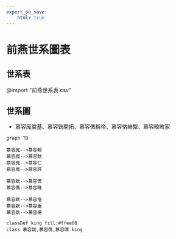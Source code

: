 ```yaml
---
export_on_save:
    html: true
---
```


# 前燕世系圖表

## 世系表

@import "前燕世系表.csv"

## 世系圖

- 慕容廆奠基、慕容皝開拓、慕容儁稱帝、慕容恪維繫、慕容暐敗家

```mermaid
graph TB

慕容廆-->慕容翰
慕容廆-->慕容皝
慕容廆-->慕容仁
慕容廆-->慕容評

慕容皝-->慕容儁
慕容儁-->慕容暐

慕容皝-->慕容恪
慕容皝-->慕容垂
慕容皝-->慕容德

classDef king fill:#ffee00
class 慕容皝,慕容儁,慕容暐 king
```
